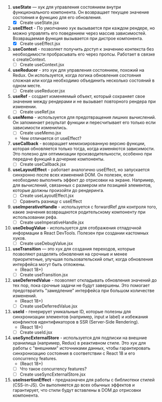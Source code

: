 
1. **useState** — хук для управления состоянием внутри функционального компонента. Он возвращает текущее значение 
состояния и функцию для его обновления.
   - [x] Create useState.jsx
2. **useEffect** - По умолчанию хук вызывается при каждом рендере, но можно управлять его поведением через массив 
зависимостей. Возвращаемая функция вызывается при дистрое компонента.
   - [x] Create useEffect.jsx
3. **useContext** - позволяет получить доступ к значению контекста без необходимости пробрасывать его через пропсы.
Работает в связке с createContext.
   - [ ] Create useContext.jsx
4. **useReducer** - это хук для управления состоянием, похожий на Redux. Он используется, когда логика обновления 
состояния сложная или когда необходимо объединить несколько состояний в одном месте.
   - [ ] Create useReducer.jsx
5. **useRef** - создает изменяемый объект, который сохраняет свое значение между рендерами и не вызывает повторного 
рендера при изменении.
   - [ ] Create useRef.jsx
6. **useMemo** - используется для предотвращения лишних вычислений. Он запоминает результат функции и пересчитывает 
его только если зависимости изменились.
   - [ ] Create useMemo.jsx
   - Чем отличается от useEffect?
7. **useCallback** - возвращает мемоизированную версию функции, которая обновляется только тогда, когда изменяются 
зависимости. Это полезно для оптимизации производительности, особенно при передаче функций в дочерние компоненты.
   - [ ] Create useCallback.jsx
8. **useLayoutEffect** - работает аналогично useEffect, но запускается синхронно после всех изменений DOM. Он полезен, 
если необходимо выполнить эффект до отрисовки на экране. Например, для вычислений, связанных с размером или позицией 
элементов, которые должны произойти до рендеринга.
   - [ ] Create useLayoutEffect.jsx
   - [ ] Сравнить разницу с useEffect
9. **useImperativeHandle** - используется с forwardRef для контроля того, какие значения возвращаются родительскому 
компоненту при использовании рефа.
   - [ ] Create useImperativeHandle.jsx
10. **useDebugValue** - используется для отображения отладочной информации в React DevTools. Полезен при создании 
кастомных хуков.
    - [ ] Create useDebugValue.jsx
11. **useTransition** — это хук для создания переходов, которые позволяют разделять обновления на срочные и менее 
приоритетные, улучшая пользовательский опыт, когда обновления интерфейса могут быть отложены.
    - (React 18+)
    - [ ] Create useTransition.jsx
12. **useDeferredValue** - позволяет откладывать обновления значений до тех пор, пока срочные задачи не будут 
завершены. Это помогает предотвратить "замедление" интерфейса при большом количестве изменений.
    - (React 18+)
    - [ ] Create useDeferredValue.jsx
13. **useId** - генерирует уникальные ID, которые полезны для синхронизации элементов (например, input и label) и 
избежания конфликтов идентификаторов в SSR (Server-Side Rendering).
    - (React 18+)
    - [ ] Create useId.jsx
14. **useSyncExternalStore** - используется для подписки на внешние хранилища (например, Redux) в реактивном стиле. 
Это хук для работы с "внешними" источниками данных, чтобы гарантировать синхронизацию состояния в соответствии с 
React 18 и его concurrency features.
    - (React 18+)
    - [ ] Что такое concurrency features?
    - [ ] Create useSyncExternalStore.jsx
15. **useInsertionEffect** - предназначен для работы с библиотеки стилей (CSS-in-JS). Он выполняется до всех обычных 
эффектов и гарантирует, что стили будут вставлены в DOM до отрисовки компонента.